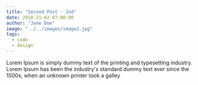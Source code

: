 ```yaml
---
title: "Second Post - 2nd"
date: 2018-21-02 07:00:00
author: "Jane Doe"
image: "../../images/image2.jpg"
tags:
  - code
  - design
---
```


Lorem Ipsum is simply dummy text of the printing and typesetting industry. Lorem Ipsum has been the industry's standard dummy text ever since the 1500s, when an unknown printer took a galley
